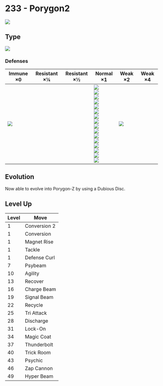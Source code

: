 # 233 - Porygon2
![][233]

## Type

![][normal]

### Defenses

Immune ×0      | Resistant ×¼ | Resistant ×½ | Normal ×1                                                                                                                                                                                                                           | Weak ×2           | Weak ×4
---            | ---          | ---          | ---                                                                                                                                                                                                                                 | ---               | ---
![][ghost]<br> | &nbsp;       | &nbsp;       | ![][normal]<br>![][flying]<br>![][poison]<br>![][ground]<br>![][rock]<br>![][bug]<br>![][steel]<br>![][fire]<br>![][water]<br>![][grass]<br>![][electric]<br>![][psychic]<br>![][ice]<br>![][dragon]<br>![][dark]<br>![][fairy]<br> | ![][fighting]<br> | &nbsp;

## Evolution
Now able to evolve into Porygon-Z by using a Dubious Disc.

## Level Up

Level | Move
---   | ---
1     | Conversion 2
1     | Conversion
1     | Magnet Rise
1     | Tackle
1     | Defense Curl
7     | Psybeam
10    | Agility
13    | Recover
16    | Charge Beam
19    | Signal Beam
22    | Recycle
25    | Tri Attack
28    | Discharge
31    | Lock-On
34    | Magic Coat
37    | Thunderbolt
40    | Trick Room
43    | Psychic
46    | Zap Cannon
49    | Hyper Beam

[233]: ../img/pokemon/233.png
[normal]: ../img/types/normal.png
[fire]: ../img/types/fire.png
[fighting]: ../img/types/fighting.png
[water]: ../img/types/water.png
[flying]: ../img/types/flying.png
[grass]: ../img/types/grass.png
[poison]: ../img/types/poison.png
[electric]: ../img/types/electric.png
[ground]: ../img/types/ground.png
[psychic]: ../img/types/psychic.png
[rock]: ../img/types/rock.png
[ice]: ../img/types/ice.png
[bug]: ../img/types/bug.png
[dragon]: ../img/types/dragon.png
[ghost]: ../img/types/ghost.png
[dark]: ../img/types/dark.png
[steel]: ../img/types/steel.png
[fairy]: ../img/types/fairy.png
